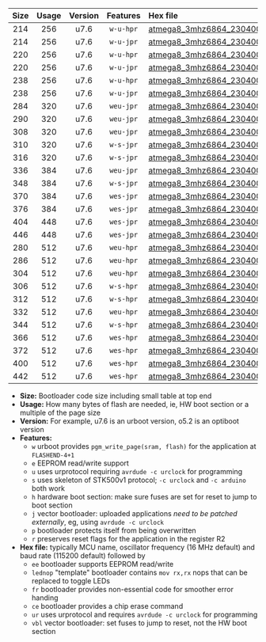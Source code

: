 |Size|Usage|Version|Features|Hex file|
|:-:|:-:|:-:|:-:|:--|
|214|256|u7.6|`w-u-hpr`|[atmega8_3mhz6864_230400bps_ur.hex](https://raw.githubusercontent.com/stefanrueger/urboot/main/bootloaders/atmega8/fcpu_3mhz6864/230400_bps/atmega8_3mhz6864_230400bps_ur.hex)|
|214|256|u7.6|`w-u-jpr`|[atmega8_3mhz6864_230400bps_ur_vbl.hex](https://raw.githubusercontent.com/stefanrueger/urboot/main/bootloaders/atmega8/fcpu_3mhz6864/230400_bps/atmega8_3mhz6864_230400bps_ur_vbl.hex)|
|220|256|u7.6|`w-u-hpr`|[atmega8_3mhz6864_230400bps_lednop_ur.hex](https://raw.githubusercontent.com/stefanrueger/urboot/main/bootloaders/atmega8/fcpu_3mhz6864/230400_bps/atmega8_3mhz6864_230400bps_lednop_ur.hex)|
|220|256|u7.6|`w-u-jpr`|[atmega8_3mhz6864_230400bps_lednop_ur_vbl.hex](https://raw.githubusercontent.com/stefanrueger/urboot/main/bootloaders/atmega8/fcpu_3mhz6864/230400_bps/atmega8_3mhz6864_230400bps_lednop_ur_vbl.hex)|
|238|256|u7.6|`w-u-hpr`|[atmega8_3mhz6864_230400bps_lednop_fr_ur.hex](https://raw.githubusercontent.com/stefanrueger/urboot/main/bootloaders/atmega8/fcpu_3mhz6864/230400_bps/atmega8_3mhz6864_230400bps_lednop_fr_ur.hex)|
|238|256|u7.6|`w-u-jpr`|[atmega8_3mhz6864_230400bps_lednop_fr_ur_vbl.hex](https://raw.githubusercontent.com/stefanrueger/urboot/main/bootloaders/atmega8/fcpu_3mhz6864/230400_bps/atmega8_3mhz6864_230400bps_lednop_fr_ur_vbl.hex)|
|284|320|u7.6|`weu-jpr`|[atmega8_3mhz6864_230400bps_ee_ur_vbl.hex](https://raw.githubusercontent.com/stefanrueger/urboot/main/bootloaders/atmega8/fcpu_3mhz6864/230400_bps/atmega8_3mhz6864_230400bps_ee_ur_vbl.hex)|
|290|320|u7.6|`weu-jpr`|[atmega8_3mhz6864_230400bps_ee_lednop_ur_vbl.hex](https://raw.githubusercontent.com/stefanrueger/urboot/main/bootloaders/atmega8/fcpu_3mhz6864/230400_bps/atmega8_3mhz6864_230400bps_ee_lednop_ur_vbl.hex)|
|308|320|u7.6|`weu-jpr`|[atmega8_3mhz6864_230400bps_ee_lednop_fr_ur_vbl.hex](https://raw.githubusercontent.com/stefanrueger/urboot/main/bootloaders/atmega8/fcpu_3mhz6864/230400_bps/atmega8_3mhz6864_230400bps_ee_lednop_fr_ur_vbl.hex)|
|310|320|u7.6|`w-s-jpr`|[atmega8_3mhz6864_230400bps_vbl.hex](https://raw.githubusercontent.com/stefanrueger/urboot/main/bootloaders/atmega8/fcpu_3mhz6864/230400_bps/atmega8_3mhz6864_230400bps_vbl.hex)|
|316|320|u7.6|`w-s-jpr`|[atmega8_3mhz6864_230400bps_lednop_vbl.hex](https://raw.githubusercontent.com/stefanrueger/urboot/main/bootloaders/atmega8/fcpu_3mhz6864/230400_bps/atmega8_3mhz6864_230400bps_lednop_vbl.hex)|
|336|384|u7.6|`weu-jpr`|[atmega8_3mhz6864_230400bps_ee_lednop_fr_ce_ur_vbl.hex](https://raw.githubusercontent.com/stefanrueger/urboot/main/bootloaders/atmega8/fcpu_3mhz6864/230400_bps/atmega8_3mhz6864_230400bps_ee_lednop_fr_ce_ur_vbl.hex)|
|348|384|u7.6|`w-s-jpr`|[atmega8_3mhz6864_230400bps_lednop_fr_vbl.hex](https://raw.githubusercontent.com/stefanrueger/urboot/main/bootloaders/atmega8/fcpu_3mhz6864/230400_bps/atmega8_3mhz6864_230400bps_lednop_fr_vbl.hex)|
|370|384|u7.6|`wes-jpr`|[atmega8_3mhz6864_230400bps_ee_vbl.hex](https://raw.githubusercontent.com/stefanrueger/urboot/main/bootloaders/atmega8/fcpu_3mhz6864/230400_bps/atmega8_3mhz6864_230400bps_ee_vbl.hex)|
|376|384|u7.6|`wes-jpr`|[atmega8_3mhz6864_230400bps_ee_lednop_vbl.hex](https://raw.githubusercontent.com/stefanrueger/urboot/main/bootloaders/atmega8/fcpu_3mhz6864/230400_bps/atmega8_3mhz6864_230400bps_ee_lednop_vbl.hex)|
|404|448|u7.6|`wes-jpr`|[atmega8_3mhz6864_230400bps_ee_lednop_fr_vbl.hex](https://raw.githubusercontent.com/stefanrueger/urboot/main/bootloaders/atmega8/fcpu_3mhz6864/230400_bps/atmega8_3mhz6864_230400bps_ee_lednop_fr_vbl.hex)|
|446|448|u7.6|`wes-jpr`|[atmega8_3mhz6864_230400bps_ee_lednop_fr_ce_vbl.hex](https://raw.githubusercontent.com/stefanrueger/urboot/main/bootloaders/atmega8/fcpu_3mhz6864/230400_bps/atmega8_3mhz6864_230400bps_ee_lednop_fr_ce_vbl.hex)|
|280|512|u7.6|`weu-hpr`|[atmega8_3mhz6864_230400bps_ee_ur.hex](https://raw.githubusercontent.com/stefanrueger/urboot/main/bootloaders/atmega8/fcpu_3mhz6864/230400_bps/atmega8_3mhz6864_230400bps_ee_ur.hex)|
|286|512|u7.6|`weu-hpr`|[atmega8_3mhz6864_230400bps_ee_lednop_ur.hex](https://raw.githubusercontent.com/stefanrueger/urboot/main/bootloaders/atmega8/fcpu_3mhz6864/230400_bps/atmega8_3mhz6864_230400bps_ee_lednop_ur.hex)|
|304|512|u7.6|`weu-hpr`|[atmega8_3mhz6864_230400bps_ee_lednop_fr_ur.hex](https://raw.githubusercontent.com/stefanrueger/urboot/main/bootloaders/atmega8/fcpu_3mhz6864/230400_bps/atmega8_3mhz6864_230400bps_ee_lednop_fr_ur.hex)|
|306|512|u7.6|`w-s-hpr`|[atmega8_3mhz6864_230400bps.hex](https://raw.githubusercontent.com/stefanrueger/urboot/main/bootloaders/atmega8/fcpu_3mhz6864/230400_bps/atmega8_3mhz6864_230400bps.hex)|
|312|512|u7.6|`w-s-hpr`|[atmega8_3mhz6864_230400bps_lednop.hex](https://raw.githubusercontent.com/stefanrueger/urboot/main/bootloaders/atmega8/fcpu_3mhz6864/230400_bps/atmega8_3mhz6864_230400bps_lednop.hex)|
|332|512|u7.6|`weu-hpr`|[atmega8_3mhz6864_230400bps_ee_lednop_fr_ce_ur.hex](https://raw.githubusercontent.com/stefanrueger/urboot/main/bootloaders/atmega8/fcpu_3mhz6864/230400_bps/atmega8_3mhz6864_230400bps_ee_lednop_fr_ce_ur.hex)|
|344|512|u7.6|`w-s-hpr`|[atmega8_3mhz6864_230400bps_lednop_fr.hex](https://raw.githubusercontent.com/stefanrueger/urboot/main/bootloaders/atmega8/fcpu_3mhz6864/230400_bps/atmega8_3mhz6864_230400bps_lednop_fr.hex)|
|366|512|u7.6|`wes-hpr`|[atmega8_3mhz6864_230400bps_ee.hex](https://raw.githubusercontent.com/stefanrueger/urboot/main/bootloaders/atmega8/fcpu_3mhz6864/230400_bps/atmega8_3mhz6864_230400bps_ee.hex)|
|372|512|u7.6|`wes-hpr`|[atmega8_3mhz6864_230400bps_ee_lednop.hex](https://raw.githubusercontent.com/stefanrueger/urboot/main/bootloaders/atmega8/fcpu_3mhz6864/230400_bps/atmega8_3mhz6864_230400bps_ee_lednop.hex)|
|400|512|u7.6|`wes-hpr`|[atmega8_3mhz6864_230400bps_ee_lednop_fr.hex](https://raw.githubusercontent.com/stefanrueger/urboot/main/bootloaders/atmega8/fcpu_3mhz6864/230400_bps/atmega8_3mhz6864_230400bps_ee_lednop_fr.hex)|
|442|512|u7.6|`wes-hpr`|[atmega8_3mhz6864_230400bps_ee_lednop_fr_ce.hex](https://raw.githubusercontent.com/stefanrueger/urboot/main/bootloaders/atmega8/fcpu_3mhz6864/230400_bps/atmega8_3mhz6864_230400bps_ee_lednop_fr_ce.hex)|

- **Size:** Bootloader code size including small table at top end
- **Usage:** How many bytes of flash are needed, ie, HW boot section or a multiple of the page size
- **Version:** For example, u7.6 is an urboot version, o5.2 is an optiboot version
- **Features:**
  + `w` urboot provides `pgm_write_page(sram, flash)` for the application at `FLASHEND-4+1`
  + `e` EEPROM read/write support
  + `u` uses urprotocol requiring `avrdude -c urclock` for programming
  + `s` uses skeleton of STK500v1 protocol; `-c urclock` and `-c arduino` both work
  + `h` hardware boot section: make sure fuses are set for reset to jump to boot section
  + `j` vector bootloader: uploaded applications *need to be patched externally*, eg, using `avrdude -c urclock`
  + `p` bootloader protects itself from being overwritten
  + `r` preserves reset flags for the application in the register R2
- **Hex file:** typically MCU name, oscillator frequency (16 MHz default) and baud rate (115200 default) followed by
  + `ee` bootloader supports EEPROM read/write
  + `lednop` "template" bootloader contains `mov rx,rx` nops that can be replaced to toggle LEDs
  + `fr` bootloader provides non-essential code for smoother error handing
  + `ce` bootloader provides a chip erase command
  + `ur` uses urprotocol and requires `avrdude -c urclock` for programming
  + `vbl` vector bootloader: set fuses to jump to reset, not the HW boot section
